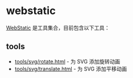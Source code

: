 # webstatic

[WebStatic](https://webstatic.hoshyo.com) 是工具集合，目前包含以下工具：

## tools
- [tools/svg/rotate.html](/tools/svg/rotate.html) - 为 SVG 添加旋转动画
- [tools/svg/translate.html](/tools/svg/rotate.html) - 为 SVG 添加平移动画
